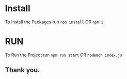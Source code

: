 # Install 
To Install the Packages
run `npm install` OR `npm i`

# RUN
To Run the Project 
run `npm run start` OR `nodemon index.js`

## Thank you.